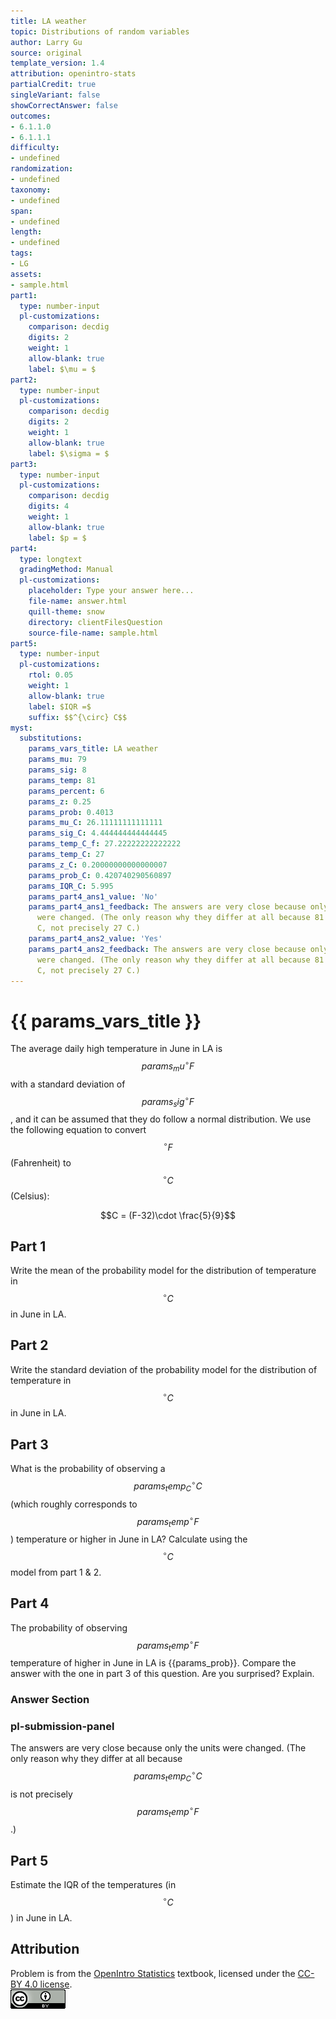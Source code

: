 ```yaml
---
title: LA weather
topic: Distributions of random variables
author: Larry Gu
source: original
template_version: 1.4
attribution: openintro-stats
partialCredit: true
singleVariant: false
showCorrectAnswer: false
outcomes:
- 6.1.1.0
- 6.1.1.1
difficulty:
- undefined
randomization:
- undefined
taxonomy:
- undefined
span:
- undefined
length:
- undefined
tags:
- LG
assets:
- sample.html
part1:
  type: number-input
  pl-customizations:
    comparison: decdig
    digits: 2
    weight: 1
    allow-blank: true
    label: $\mu = $
part2:
  type: number-input
  pl-customizations:
    comparison: decdig
    digits: 2
    weight: 1
    allow-blank: true
    label: $\sigma = $
part3:
  type: number-input
  pl-customizations:
    comparison: decdig
    digits: 4
    weight: 1
    allow-blank: true
    label: $p = $
part4:
  type: longtext
  gradingMethod: Manual
  pl-customizations:
    placeholder: Type your answer here...
    file-name: answer.html
    quill-theme: snow
    directory: clientFilesQuestion
    source-file-name: sample.html
part5:
  type: number-input
  pl-customizations:
    rtol: 0.05
    weight: 1
    allow-blank: true
    label: $IQR =$
    suffix: $$^{\circ} C$$
myst:
  substitutions:
    params_vars_title: LA weather
    params_mu: 79
    params_sig: 8
    params_temp: 81
    params_percent: 6
    params_z: 0.25
    params_prob: 0.4013
    params_mu_C: 26.11111111111111
    params_sig_C: 4.444444444444445
    params_temp_C_f: 27.22222222222222
    params_temp_C: 27
    params_z_C: 0.20000000000000007
    params_prob_C: 0.420740290560897
    params_IQR_C: 5.995
    params_part4_ans1_value: 'No'
    params_part4_ans1_feedback: The answers are very close because only the units
      were changed. (The only reason why they differ at all because 81 F is 27.222
      C, not precisely 27 C.)
    params_part4_ans2_value: 'Yes'
    params_part4_ans2_feedback: The answers are very close because only the units
      were changed. (The only reason why they differ at all because 81 F is 27.222
      C, not precisely 27 C.)
---
```

# {{ params_vars_title }}
The average daily high temperature in June in LA is $${{params_mu}} ^{\circ} F$$ with a standard deviation of $${{params_sig}} ^{\circ} F$$, and it can be assumed that they do follow a normal distribution. We use the following equation to convert $$^{\circ} F$$ (Fahrenheit) to $$^{\circ} C$$ (Celsius):

$$C = (F-32)\cdot \frac{5}{9}$$

## Part 1

Write the mean of the probability model for the distribution of temperature in  $$^{\circ} C$$ in June in LA.

## Part 2

Write the standard deviation of the probability model for the distribution of temperature in  $$^{\circ} C$$ in June in LA.

## Part 3

What is the probability of observing a $${{params_temp_C}} ^{\circ} C$$ (which roughly corresponds to $${{params_temp}} ^{\circ} F$$) temperature or higher in June in LA? Calculate using the $$^{\circ} C$$ model from part 1 & 2.

## Part 4

The probability of observing $${{params_temp}} ^{\circ} F$$ temperature of higher in June in LA is {{params_prob}}.
Compare the answer with the one in part 3 of this question. Are you surprised? Explain.

### Answer Section

### pl-submission-panel

The answers are very close because only the units were changed. (The only reason why they differ at all because $${{params_temp_C}} ^{\circ} C$$ is not precisely $${{params_temp}} ^{\circ} F$$.)

## Part 5

Estimate the IQR of the temperatures (in $$^{\circ} C$$) in June in LA.

## Attribution

Problem is from the [OpenIntro Statistics](https://openintro.org/book/os/) textbook, licensed under the [CC-BY 4.0 license](https://creativecommons.org/licenses/by/4.0/).<br>![Image representing the Creative Commons 4.0 BY license.](https://raw.githubusercontent.com/firasm/bits/master/by.png)
